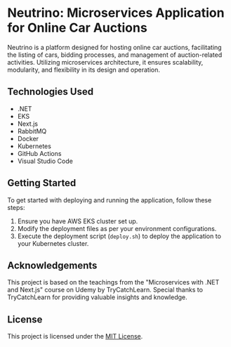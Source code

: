 # Neutrino: Microservices Application for Online Car Auctions

Neutrino is a platform designed for hosting online car auctions, facilitating the listing of cars, bidding processes, and management of auction-related activities. Utilizing microservices architecture, it ensures scalability, modularity, and flexibility in its design and operation.

## Technologies Used

- .NET
- EKS
- Next.js
- RabbitMQ
- Docker
- Kubernetes
- GitHub Actions
- Visual Studio Code

## Getting Started

To get started with deploying and running the application, follow these steps:

1. Ensure you have AWS EKS cluster set up.
2. Modify the deployment files as per your environment configurations.
3. Execute the deployment script (`deploy.sh`) to deploy the application to your Kubernetes cluster.

## Acknowledgements

This project is based on the teachings from the "Microservices with .NET and Next.js" course on Udemy by TryCatchLearn. Special thanks to TryCatchLearn for providing valuable insights and knowledge.

## License

This project is licensed under the [MIT License](LICENSE).
